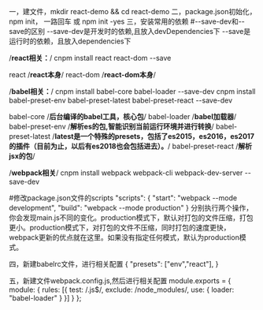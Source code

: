 一，建文件，mkdir react-demo && cd react-demo
二，package.json初始化，npm init， 一路回车 或 npm init -yes
三，安装常用的依赖
  #--save-dev和--save的区别
   --save-dev是开发时的依赖,且放入devDependencies下
   --save是运行时的依赖，且放入dependencies下

 /**react相关：**/
  cnpm install react react-dom --save

  react /**react本身**/
  react-dom /**react-dom本身**/
  
 /**babel相关：**/
  cnpm install babel-core babel-loader --save-dev
  cnpm install babel-preset-env babel-preset-latest babel-preset-react --save-dev

  babel-core /**后台编译的babel工具，核心包**/
  babel-loader /**babel加载器**/
  babel-preset-env /**解析es的包,智能识别当前运行环境并进行转换**/
  babel-preset-latest /**latest是一个特殊的presets，包括了es2015，es2016，es2017的插件（目前为止，以后有es2018也会包括进去）。**/
  babel-preset-react /**解析jsx的包**/

  <!-- babel-preset-es2015 /**babel对es2015的预设**/
  babel-preset-stage-0 /**es7不同阶段语法转码规则(0-4选装1个即可)**/
  babel-plugin-import /**组件库按需加载**/
  babel-plugin-transform-runtime /**使es6中的api类似generator,promise对象等生效**/ -->

  /**webpack相关**/
  cnpm install webpack webpack-cli webpack-dev-server --save-dev

  <!-- /**scss相关**/
  cnpm install css-loader node-sass sass-loader --save-dev -->


  #修改package.json文件的scripts
 "scripts": {
    "start": "webpack --mode development",
    "build": "webpack --mode production"
  }
分别执行两个操作，你会发现main.js不同的变化。production模式下，默认对打包的文件压缩，打包更小。production模式下，对打包的文件不压缩，同时打包的速度更快，webpack更新的优点就在这里。如果没有指定任何模式，默认为production模式。

四，新建babelrc文件，进行相关配置
{
  "presets": ["env","react"],
}

五，新建文件webpack.config.js,然后进行相关配置
module.exports = {
  module: {
    rules: [{
      test: /\.js$/,
      exclude: /node_modules/,
      use: {
        loader: "babel-loader"
      }
    }]
  }
};